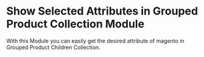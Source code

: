 # Show Selected Attributes in Grouped Product Collection Module

With this Module you can easily get the desired attribute of magento in Grouped Product Children Collection.





